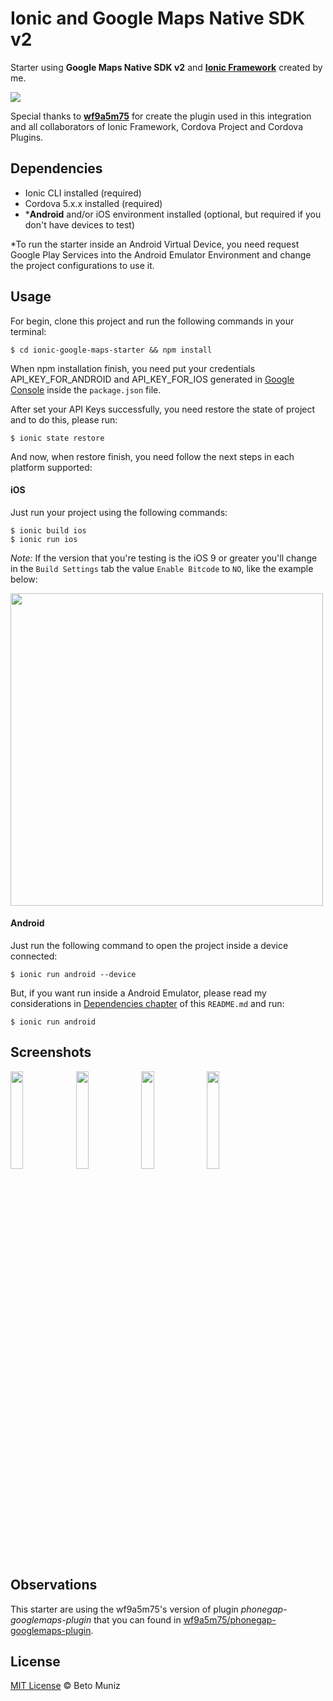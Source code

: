 # Ionic and Google Maps Native SDK v2
Starter using **Google Maps Native SDK v2** and **[Ionic Framework](http://ionicframework.com)** created by me.

<img src="https://cloud.githubusercontent.com/assets/1680157/9290919/b8dc1e5c-437a-11e5-8c91-e047e4810351.png">


Special thanks to **[wf9a5m75](https://github.com/wf9a5m75/)** for create the plugin used in this integration and all collaborators of Ionic Framework, Cordova Project and Cordova Plugins.

## Dependencies

- Ionic CLI installed (required)
- Cordova 5.x.x installed (required)
- \***Android** and/or iOS environment installed (optional, but required if you don't have devices to test)

\*To run the starter inside an Android Virtual Device, you need request Google Play Services into the Android Emulator Environment and change the project configurations to use it.

## Usage

For begin, clone this project and run the following commands in your terminal:

```ssh
$ cd ionic-google-maps-starter && npm install
```

When npm installation finish, you need put your credentials API_KEY_FOR_ANDROID and API_KEY_FOR_IOS generated in [Google Console](https://console.developers.google.com) inside the `package.json` file.

After set your API Keys successfully, you need restore the state of project and to do this, please run:

```ssh
$ ionic state restore
```

And now, when restore finish, you need follow the next steps in each platform supported:

#### iOS

Just run your project using the following commands:

```ssh
$ ionic build ios
$ ionic run ios
```

*Note:* If the version that you're testing is the iOS 9 or greater you'll change in the `Build Settings` tab the value `Enable Bitcode` to `NO`, like the example below:

<img src="https://cloud.githubusercontent.com/assets/1680157/9269152/d5d5f3be-423c-11e5-83c6-5adfb241077f.png" width="500">

#### Android

Just run the following command to open the project inside a device connected:

```ssh
$ ionic run android --device
```

But, if you want run inside a Android Emulator, please read my considerations in [Dependencies chapter](#dependencies) of this `README.md` and run:

```ssh
$ ionic run android
```

## Screenshots

<img src="https://cloud.githubusercontent.com/assets/1680157/9290913/a6eb28a0-437a-11e5-8a8f-1571b9f73308.jpg" width="20%">
<img src="https://cloud.githubusercontent.com/assets/1680157/9290914/a709bda6-437a-11e5-96e8-95f10f119b97.jpg" width="20%">
<img src="https://cloud.githubusercontent.com/assets/1680157/9290916/a9e793fe-437a-11e5-9ae1-af598ddae58f.jpg" width="20%">
<img src="https://cloud.githubusercontent.com/assets/1680157/9290917/a9e897a4-437a-11e5-9821-f4b02f57ce31.jpg" width="20%">

## Observations

This starter are using the wf9a5m75's version of plugin *phonegap-googlemaps-plugin* that you can found in [wf9a5m75/phonegap-googlemaps-plugin](https://github.com/wf9a5m75/phonegap-googlemaps-plugin).

## License

[MIT License](http://betomuniz.mit-license.org) © Beto Muniz
